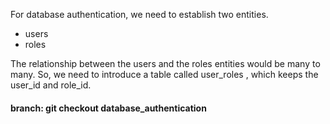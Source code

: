 For database authentication,  we need to establish two entities.
* users
* roles
<p>
The relationship between the users and the roles entities would be many to many.
So, we need to introduce a table called user_roles , which keeps the user_id and role_id.
<h4>branch: git checkout database_authentication
</h4>
</p>

